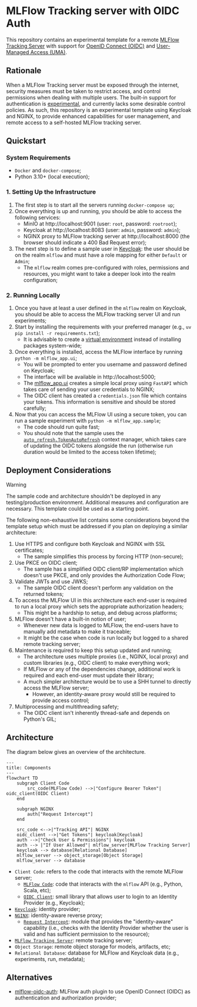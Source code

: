 # MLFlow Tracking server with OIDC Auth

This repository contains an experimental template for a remote [MLFlow Tracking Server](https://mlflow.org/docs/latest/ml/tracking/server/) with support for [OpenID Connect (OIDC)](https://openid.net/developers/how-connect-works/) and [User-Managed Access (UMA)](https://docs.kantarainitiative.org/uma/wg/rec-oauth-uma-grant-2.0.html). 

## Rationale

When a MLFlow Tracking server must be exposed through the internet, security measures must be taken to restrict access, and control permissions when dealing with multiple users. The built-in support for authentication is [experimental](https://mlflow.org/docs/latest/ml/auth/), and currently lacks some desirable control policies. As such, this repository is an experimental template using Keycloak and NGINX, to provide enhanced capabilities for user management, and remote access to a self-hosted MLFlow tracking server.

## Quickstart

### System Requirements

- `Docker` and `docker-compose`;
- Python 3.10+ (local execution);

### 1. Setting Up the Infrastructure

1. The first step is to start all the servers running `docker-compose up`;
2. Once everything is up and running, you should be able to access the following services:
    - MinIO at http://localhost:9001 (user: `root`, password: `rootroot`);
    - Keycloak at http://localhost:8083 (user: `admin`, password: `admin`);
    - NGINX proxy to MLFlow tracking server at http://localhost:8000 (the browser should indicate a 400 Bad Request error);  
3. The next step is to define a sample user in [Keycloak](https://www.keycloak.org/docs/latest/server_admin/index.html#assembly-managing-users_server_administration_guide): the user should be on the realm `mlflow` and must have a role mapping for either `Default` or `Admin`;
    - The `mlflow` realm comes pre-configured with roles, permissions and resources, you might want to take a deeper look into the realm configuration;

### 2. Running Locally

1. Once you have at least a user defined in the `mlflow` realm on Keycloak, you should be able to access the MLFlow tracking server UI and run experiments;
2. Start by installing the requirements with your preferred manager (e.g., `uv pip install -r requirements.txt`);
    - It is advisable to create a [virtual environment](https://docs.python.org/3/library/venv.html) instead of installing packages system-wide;
3. Once everything is installed, access the MLFlow interface by running `python -m mlflow_app.ui`;
    - You will be prompted to enter you username and password defined on Keycloak;
    - The interface will be available in http://localhost:5000;
    - The [mlflow_app.ui](./mlflow_app/ui.py) creates a simple local proxy using `FastAPI` which takes care of sending your user credentials to NGINX;
    - The OIDC client has created a `credentials.json` file which contains your tokens. This information is sensitive and should be stored carefully;
4. Now that you can access the MLFlow UI using a secure token, you can run a sample experiment with `python -m mlflow_app.sample`;
    - The code should run quite fast;
    - You should note that the sample uses the [`auto_refresh.TokenAutoRefresh`](./mlflow_app/auto_refresh.py) context manager, which takes care of updating the OIDC tokens alongside the run (otherwise run duration would be limited to the access token lifetime);

## Deployment Considerations

> [!WARNING]  
> The sample code and architecture shouldn't be deployed in any testing/production environment. Additional measures and configuration are necessary. This template could be used as a starting point.

The following non-exhaustive list contains some considerations beyond the template setup which must be addressed if you plan on deploying a similar architecture:

1. Use HTTPS and configure both Keycloak and NGINX with SSL certificates;
    - The sample simplifies this process by forcing HTTP (non-secure);
2. Use PKCE on OIDC client;
    - The sample has a simplified OIDC client/RP implementation which doesn't use PKCE, and only provides the Authorization Code Flow;
3. Validate JWTs and use JWKS;
    - The sample OIDC client doesn't perform any validation on the returned tokens;
4. To access the MLFlow UI in this architecture each end-user is required to run a local proxy which sets the appropriate authorization headers;
    - This might be a hardship to setup, and debug across platforms;
5. MLFlow doesn't have a built-in notion of user;
    - Whenever new data is logged to MLFlow, the end-users have to manually add metadata to make it traceable;
    - It might be the case when code is run locally but logged to a shared remote tracking server;
6. Maintenance is required to keep this setup updated and running;
    - The architecture uses multiple proxies (i.e., NGINX, local proxy) and custom libraries (e.g., OIDC client) to make everything work;
    - If MLFlow or any of the dependencies change, additional work is required and each end-user must update their library;
    - A much simpler architecture would be to use a SHH tunnel to directly access the MLFlow server;
        - However, an identity-aware proxy would still be required to provide access control;
7. Multiprocessing and multithreading safety;
    - The OIDC client isn't inherently thread-safe and depends on Python's GIL;

## Architecture

The diagram below gives an overview of the architecture. 

```mermaid
---
title: Components
---
flowchart TD
    subgraph Client Code
        src_code(MLFlow Code) -->|"Configure Bearer Token"| oidc_client(OIDC Client)
    end

    subgraph NGINX
        auth["Request Intercept"]
    end

    src_code <-->|"Tracking API"| NGINX
    oidc_client -->|"Get Tokens"| keycloak[Keycloak]
    auth -->|"Check User & Permissions"| keycloak
    auth --> |"If User Allowed"| mlflow_server[MLFlow Tracking Server]
    keycloak --> database[Relational Database]
    mlflow_server --> object_storage[Object Storage]
    mlflow_server --> database
```

- `Client Code`: refers to the code that interacts with the remote MLFlow server;
    - [`MLFlow Code`](./mlflow_app): code that interacts with the `mlflow` API (e.g., Python, Scala, etc);
    - [`OIDC Client`](./oidc_client): small library that allows user to login to an Identity Provider (e.g., Keycloak);
- [`Keycloak`](./keycloak): identity provider;
- [`NGINX`](./nginx): identity-aware reverse proxy;
    - [`Request Intercept`](./nginx/scripts/intercept.js): module that provides the "identity-aware" capability (i.e., checks with the Identity Provider whether the user is valid and has sufficient permission to the resource);
- [`MLFlow Tracking Server`](./mlflow-server): remote tracking server;
- `Object Storage`: remote object storage for models, artifacts, etc;
- `Relational Database`: database for MLFlow and Keycloak data (e.g., experiments, run, metadata);

## Alternatives

- [mlflow-oidc-auth](https://github.com/mlflow-oidc/mlflow-oidc-auth): MLFlow auth plugin to use OpenID Connect (OIDC) as authentication and authorization provider;

